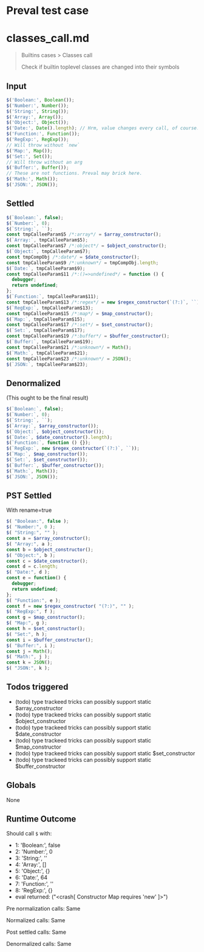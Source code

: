 # Preval test case

# classes_call.md

> Builtins cases > Classes call
>
> Check if builtin toplevel classes are changed into their symbols

## Input

`````js filename=intro
$('Boolean:', Boolean());
$('Number:', Number());
$('String:', String());
$('Array:', Array());
$('Object:', Object());
$('Date:', Date().length); // Hrm, value changes every call, of course.
$('Function:', Function());
$('RegExp:', RegExp());
// Will throw without `new`
$('Map:', Map());
$('Set:', Set());
// Will throw without an arg
$('Buffer:', Buffer());
// These are not functions. Preval may brick here.
$('Math:', Math());
$('JSON:', JSON());
`````


## Settled


`````js filename=intro
$(`Boolean:`, false);
$(`Number:`, 0);
$(`String:`, ``);
const tmpCalleeParam$5 /*:array*/ = $array_constructor();
$(`Array:`, tmpCalleeParam$5);
const tmpCalleeParam$7 /*:object*/ = $object_constructor();
$(`Object:`, tmpCalleeParam$7);
const tmpCompObj /*:date*/ = $date_constructor();
const tmpCalleeParam$9 /*:unknown*/ = tmpCompObj.length;
$(`Date:`, tmpCalleeParam$9);
const tmpCalleeParam$11 /*:()=>undefined*/ = function () {
  debugger;
  return undefined;
};
$(`Function:`, tmpCalleeParam$11);
const tmpCalleeParam$13 /*:regex*/ = new $regex_constructor(`(?:)`, ``);
$(`RegExp:`, tmpCalleeParam$13);
const tmpCalleeParam$15 /*:map*/ = $map_constructor();
$(`Map:`, tmpCalleeParam$15);
const tmpCalleeParam$17 /*:set*/ = $set_constructor();
$(`Set:`, tmpCalleeParam$17);
const tmpCalleeParam$19 /*:buffer*/ = $buffer_constructor();
$(`Buffer:`, tmpCalleeParam$19);
const tmpCalleeParam$21 /*:unknown*/ = Math();
$(`Math:`, tmpCalleeParam$21);
const tmpCalleeParam$23 /*:unknown*/ = JSON();
$(`JSON:`, tmpCalleeParam$23);
`````


## Denormalized
(This ought to be the final result)

`````js filename=intro
$(`Boolean:`, false);
$(`Number:`, 0);
$(`String:`, ``);
$(`Array:`, $array_constructor());
$(`Object:`, $object_constructor());
$(`Date:`, $date_constructor().length);
$(`Function:`, function () {});
$(`RegExp:`, new $regex_constructor(`(?:)`, ``));
$(`Map:`, $map_constructor());
$(`Set:`, $set_constructor());
$(`Buffer:`, $buffer_constructor());
$(`Math:`, Math());
$(`JSON:`, JSON());
`````


## PST Settled
With rename=true

`````js filename=intro
$( "Boolean:", false );
$( "Number:", 0 );
$( "String:", "" );
const a = $array_constructor();
$( "Array:", a );
const b = $object_constructor();
$( "Object:", b );
const c = $date_constructor();
const d = c.length;
$( "Date:", d );
const e = function() {
  debugger;
  return undefined;
};
$( "Function:", e );
const f = new $regex_constructor( "(?:)", "" );
$( "RegExp:", f );
const g = $map_constructor();
$( "Map:", g );
const h = $set_constructor();
$( "Set:", h );
const i = $buffer_constructor();
$( "Buffer:", i );
const j = Math();
$( "Math:", j );
const k = JSON();
$( "JSON:", k );
`````


## Todos triggered


- (todo) type trackeed tricks can possibly support static $array_constructor
- (todo) type trackeed tricks can possibly support static $object_constructor
- (todo) type trackeed tricks can possibly support static $date_constructor
- (todo) type trackeed tricks can possibly support static $map_constructor
- (todo) type trackeed tricks can possibly support static $set_constructor
- (todo) type trackeed tricks can possibly support static $buffer_constructor


## Globals


None


## Runtime Outcome


Should call `$` with:
 - 1: 'Boolean:', false
 - 2: 'Number:', 0
 - 3: 'String:', ''
 - 4: 'Array:', []
 - 5: 'Object:', {}
 - 6: 'Date:', 64
 - 7: 'Function:', '<function>'
 - 8: 'RegExp:', {}
 - eval returned: ("<crash[ Constructor Map requires 'new' ]>")

Pre normalization calls: Same

Normalized calls: Same

Post settled calls: Same

Denormalized calls: Same
